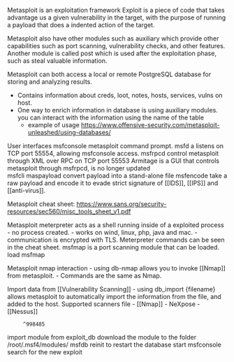Metasploit is an exploitation framework 
Exploit is a piece of code that takes advantage us a given vulnerability in the target, with the purpose of running a payload that does a indented action of the target. 

Metasploit also have other modules such as auxiliary which provide other capabilities such as port scanning, vulnerability checks, and other features. 
Another module is called post which is used after the exploitation phase, such as steal valuable information. 

Metasploit can both access a local or remote PostgreSQL database for storing and analyzing results.
- Contains information about creds, loot, notes, hosts, services, vulns on host. 
- One way to enrich information in database is using auxiliary modules.
you can interact with the information using the name of the table
	- example of usage https://www.offensive-security.com/metasploit-unleashed/using-databases/
	
User interfaces
msfconsole metasploit command prompt. 
msfd a listens on TCP port 55554, allowing msfconsole access.
msfrpcd control metasploit through XML over RPC on TCP port 55553
Armitage is a GUI that controls metasploit through msfrpcd, is no longer updated  
msfcli 
maspayload convert payload into a stand-alone file
msfencode take a raw payload and encode it to evade strict signature of [[IDS]], [[IPS]] and [[anti-virus]].  


Metasploit cheat sheet: https://www.sans.org/security-resources/sec560/misc_tools_sheet_v1.pdf

Metasploit meterpreter acts as a shell running inside of a exploited process
	- no process created. 
	- works on wind, linux, php, java and mac.
	- communication is encrypted with TLS. 
Meterpreter commands can be seen in the cheat sheet. 
msfmap is a port scanning module that can be loaded.
	load msfmap 
	
Metasploit nmap interaction
	- using db-nmap allows you to invoke [[Nmap]] from metasploit. 
	- Commands are the same as Nmap. 
	
Import data from [[Vulnerability Scanning]]
	- using db_import {filename} 
	allows metasploit to automatically import the information from the file, 
	and added to the host. 
	 Supported scanners file 
	 	- [[Nmap]]
	 	- NeXpose
		- [[Nessus]]
		
		 ^998485
import module from exploit_db 
download the module to the folder 
/root/.msf4/modules/
msfdb reinit to restart the database 
start msfconsole 
search for the new exploit
	